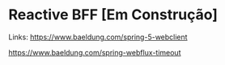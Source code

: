 # Reactive BFF [Em Construção]


Links:
https://www.baeldung.com/spring-5-webclient

https://www.baeldung.com/spring-webflux-timeout